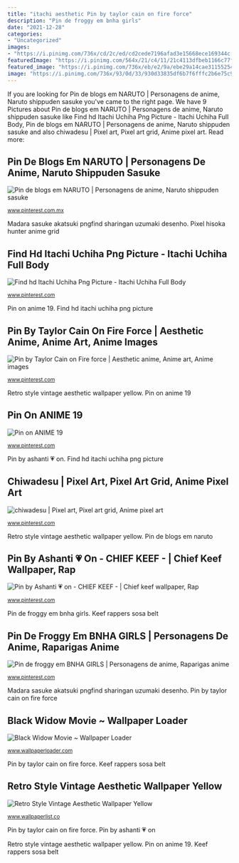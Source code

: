 ```yaml
---
title: "itachi aesthetic Pin by taylor cain on fire force"
description: "Pin de froggy em bnha girls"
date: "2021-12-28"
categories:
- "Uncategorized"
images:
- "https://i.pinimg.com/736x/cd/2c/ed/cd2cede7196afad3e15668ece169344c.jpg"
featuredImage: "https://i.pinimg.com/564x/21/c4/11/21c4113dfbeb1166c77f93376ae2e367.jpg"
featured_image: "https://i.pinimg.com/736x/eb/e2/9a/ebe29a14cae3115525415af93c9a4996.jpg"
image: "https://i.pinimg.com/736x/93/0d/33/930d33835df6b7f6fffc2b6e75c98336.jpg"
---
```


If you are looking for Pin de blogs em NARUTO | Personagens de anime, Naruto shippuden sasuke you've came to the right page. We have 9 Pictures about Pin de blogs em NARUTO | Personagens de anime, Naruto shippuden sasuke like Find hd Itachi Uchiha Png Picture - Itachi Uchiha Full Body, Pin de blogs em NARUTO | Personagens de anime, Naruto shippuden sasuke and also chiwadesu | Pixel art, Pixel art grid, Anime pixel art. Read more:

## Pin De Blogs Em NARUTO | Personagens De Anime, Naruto Shippuden Sasuke

![Pin de blogs em NARUTO | Personagens de anime, Naruto shippuden sasuke](https://i.pinimg.com/736x/76/75/81/767581e434c61af817ef530693d7cee4.jpg "Black widow movie ~ wallpaper loader")

<small>www.pinterest.com.mx</small>

Madara sasuke akatsuki pngfind sharingan uzumaki desenho. Pixel hisoka hunter anime grid

## Find Hd Itachi Uchiha Png Picture - Itachi Uchiha Full Body

![Find hd Itachi Uchiha Png Picture - Itachi Uchiha Full Body](https://i.pinimg.com/736x/29/0d/e8/290de8fc79ee8ffd17a6d910234aaae8.jpg "Pin on anime 19")

<small>www.pinterest.com</small>

Pin on anime 19. Find hd itachi uchiha png picture

## Pin By Taylor Cain On Fire Force | Aesthetic Anime, Anime Art, Anime Images

![Pin by Taylor Cain on Fire force | Aesthetic anime, Anime art, Anime images](https://i.pinimg.com/736x/93/0d/33/930d33835df6b7f6fffc2b6e75c98336.jpg "Pixel hisoka hunter anime grid")

<small>www.pinterest.com</small>

Retro style vintage aesthetic wallpaper yellow. Pin on anime 19

## Pin On ANIME 19

![Pin on ANIME 19](https://i.pinimg.com/736x/cd/2c/ed/cd2cede7196afad3e15668ece169344c.jpg "Pin by taylor cain on fire force")

<small>www.pinterest.com</small>

Pin by ashanti 💗 on. Find hd itachi uchiha png picture

## Chiwadesu | Pixel Art, Pixel Art Grid, Anime Pixel Art

![chiwadesu | Pixel art, Pixel art grid, Anime pixel art](https://i.pinimg.com/736x/ab/26/53/ab2653132a7283f4b4e3a1bcf5c34d58--pixel-art-hunters.jpg "Pin by taylor cain on fire force")

<small>www.pinterest.com</small>

Retro style vintage aesthetic wallpaper yellow. Pin de blogs em naruto

## Pin By Ashanti 💗 On - CHIEF KEEF - | Chief Keef Wallpaper, Rap

![Pin by Ashanti 💗 on - CHIEF KEEF - | Chief keef wallpaper, Rap](https://i.pinimg.com/736x/99/69/d1/9969d1d54ff477c0570ba89fa9ee3bc9.jpg "Retro style vintage aesthetic wallpaper yellow")

<small>www.pinterest.com</small>

Pin de froggy em bnha girls. Keef rappers sosa belt

## Pin De Froggy Em BNHA GIRLS | Personagens De Anime, Raparigas Anime

![Pin de froggy em BNHA GIRLS | Personagens de anime, Raparigas anime](https://i.pinimg.com/736x/eb/e2/9a/ebe29a14cae3115525415af93c9a4996.jpg "Retro style vintage aesthetic wallpaper yellow")

<small>www.pinterest.com</small>

Madara sasuke akatsuki pngfind sharingan uzumaki desenho. Pin by taylor cain on fire force

## Black Widow Movie ~ Wallpaper Loader

![Black Widow Movie ~ Wallpaper Loader](https://1.bp.blogspot.com/-w9I34j7-Rso/XfdRMN7N5QI/AAAAAAAAALs/lc-v7MUU_kUbPk0ewHl2MMdlQHfMDgdNACLcBGAsYHQ/s1600/24.jpg "Vingadores viuva wallpaperup")

<small>www.wallpaperloader.com</small>

Pin by taylor cain on fire force. Keef rappers sosa belt

## Retro Style Vintage Aesthetic Wallpaper Yellow

![Retro Style Vintage Aesthetic Wallpaper Yellow](https://i.pinimg.com/564x/21/c4/11/21c4113dfbeb1166c77f93376ae2e367.jpg "Pin by taylor cain on fire force")

<small>www.wallpaperlist.co</small>

Pin by taylor cain on fire force. Pin by ashanti 💗 on

Retro style vintage aesthetic wallpaper yellow. Pin on anime 19. Keef rappers sosa belt
